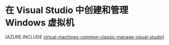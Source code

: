 <properties
   pageTitle="在 Visual Studio 中创建和管理 Windows VM | Azure"
   description="了解如何使用 Visual Studio 来创建和管理运行 Windows 的 Azure VM"
   services="visual-studio-online,virtual-machines-windows"
   documentationCenter="na"
   authors="TomArcher"
   manager="douge"
   editor="" />  

<tags
	ms.service="virtual-machines-windows"
	ms.date="08/15/2016"
	wacn.date=""/>

# 在 Visual Studio 中创建和管理 Windows 虚拟机



[AZURE.INCLUDE [virtual-machines-common-classic-manage-visual-studio](../../includes/virtual-machines-common-classic-manage-visual-studio.md)]

<!---HONumber=Mooncake_Quality_Review_1215_2016-->